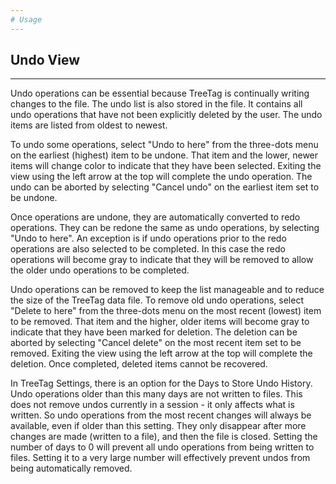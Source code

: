 ```yaml
---
# Usage
---
```

## Undo View
---

Undo operations can be essential because TreeTag is continually writing changes
to the file.  The undo list is also stored in the file.  It contains all undo
operations that have not been explicitly deleted by the user.  The undo items
are listed from oldest to newest.

To undo some operations, select "Undo to here" from the three-dots menu on the
earliest (highest) item to be undone.  That item and the lower, newer items will
change color to indicate that they have been selected.  Exiting the view using
the left arrow at the top will complete the undo operation.  The undo can be
aborted by selecting "Cancel undo" on the earliest item set to be undone.

Once operations are undone, they are automatically converted to redo operations.
They can be redone the same as undo operations, by selecting "Undo to here".  An
exception is if undo operations prior to the redo operations are also selected
to be completed.  In this case the redo operations will become gray to indicate
that they will be removed to allow the older undo operations to be completed.

Undo operations can be removed to keep the list manageable and to reduce the
size of the TreeTag data file.  To remove old undo operations, select "Delete to
here" from the three-dots menu on the most recent (lowest) item to be removed.
That item and the higher, older items will become gray to indicate that they
have been marked for deletion.  The deletion can be aborted by selecting "Cancel
delete" on the most recent item set to be removed.  Exiting the view using the
left arrow at the top will complete the deletion.  Once completed, deleted items
cannot be recovered.

In TreeTag Settings, there is an option for the Days to Store Undo History.
Undo operations older than this many days are not written to files.  This does
not remove undos currently in a session - it only affects what is written.  So
undo operations from the most recent changes will always be available, even if
older than this setting.  They only disappear after more changes are made
(written to a file), and then the file is closed.  Setting the number of days to
0 will prevent all undo operations from being written to files.  Setting it to a
very large number will effectively prevent undos from being automatically
removed.
